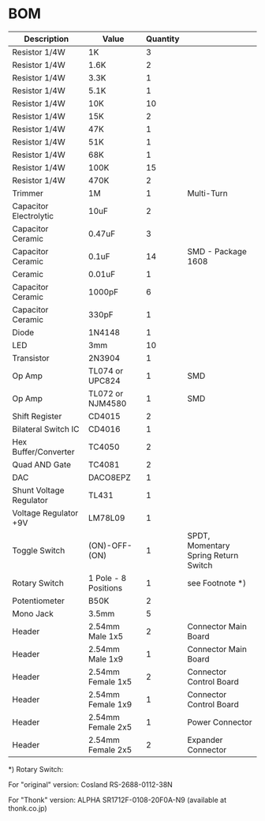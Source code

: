 # BOM

| Description | Value | Quantity | |
| --- | --- | --- | --- |
| Resistor 1/4W | 1K | 3 | |
| Resistor 1/4W | 1.6K | 2 | |
| Resistor 1/4W | 3.3K |1 | |
| Resistor 1/4W | 5.1K | 1 | |
| Resistor 1/4W | 10K | 10 | |
| Resistor 1/4W | 15K | 2 | |
| Resistor 1/4W | 47K | 1 | | 
| Resistor 1/4W | 51K | 1 | |
| Resistor 1/4W | 68K | 1 | |
| Resistor 1/4W | 100K | 15 | |
| Resistor 1/4W | 470K | 2 | |
| Trimmer | 1M | 1 | Multi-Turn |
| Capacitor Electrolytic | 10uF | 2 | |
| Capacitor Ceramic | 0.47uF | 3 | |
| Capacitor Ceramic | 0.1uF | 14 | SMD - Package 1608 |
| Ceramic | 0.01uF | 1 | |
| Capacitor Ceramic | 1000pF | 6 | |
| Capacitor Ceramic | 330pF | 1 | |
| Diode | 1N4148 | 1 | |
| LED | 3mm | 10 | |
| Transistor | 2N3904 | 1 | |
| Op Amp | TL074 or UPC824 | 1 | SMD |
| Op Amp | TL072 or NJM4580 | 1 | SMD |
| Shift Register | CD4015 | 2 | |
| Bilateral Switch IC | CD4016 | 1 | |
| Hex Buffer/Converter | TC4050 | 2 | |
| Quad AND Gate | TC4081 | 2 | |
| DAC | DACO8EPZ | 1 | |
| Shunt Voltage Regulator | TL431 | 1 | |
| Voltage Regulator +9V | LM78L09 | 1 | |
| Toggle Switch | (ON)-OFF-(ON) | 1 | SPDT, Momentary Spring Return Switch |
| Rotary Switch | 1 Pole - 8 Positions | 1 | see Footnote *) |
| Potentiometer | B50K | 2 | |
| Mono Jack | 3.5mm | 5 | |
| Header | 2.54mm Male 1x5 | 2 | Connector Main Board |
| Header | 2.54mm Male 1x9 | 1 | Connector Main Board |
| Header | 2.54mm Female 1x5 | 2 | Connector Control Board |
| Header | 2.54mm Female 1x9 | 1 | Connector Control Board |
| Header | 2.54mm Female 2x5 | 1 | Power Connector |
| Header | 2.54mm Female 2x5 | 2 | Expander Connector |

*) Rotary Switch:

For "original" version: Cosland RS-2688-0112-38N

For "Thonk" version: ALPHA SR1712F-0108-20F0A-N9 (available at thonk.co.jp)
